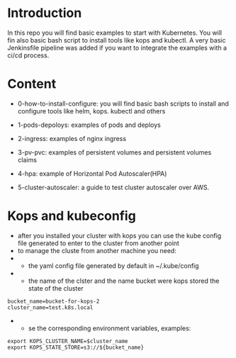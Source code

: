 # Introduction
In this repo you will find basic examples to start with Kubernetes. You will fin also basic bash script to install tools like kops and kubectl. A very basic Jenkinsfile pipeline was added if you want to integrate the examples with a ci/cd process.

# Content
- 0-how-to-install-configure: you will find basic bash scripts to install and configure tools like helm, kops. kubectl and others

- 1-pods-depoloys: examples of pods and deploys

- 2-ingress: examples of nginx ingress

- 3-pv-pvc: examples of persistent volumes and persistent volumes claims

- 4-hpa: example of Horizontal Pod Autoscaler(HPA)

- 5-cluster-autoscaler: a guide to test cluster autoscaler over AWS.

# Kops and kubeconfig
- after you installed your cluster with kops you can use the kube config file generated to enter to the cluster from another point
- to manage the cluste from another machine you need:
- - the yaml config file generated by default in ~/.kube/config
- - the name of the clster and the name bucket were kops stored the state of the cluster
```
bucket_name=bucket-for-kops-2
cluster_name=test.k8s.local
```
- - se the corresponding environment variables, examples:
```
export KOPS_CLUSTER_NAME=$cluster_name
export KOPS_STATE_STORE=s3://${bucket_name}
```
 




